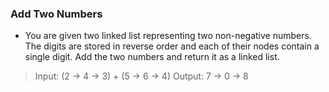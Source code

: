 ### Add Two Numbers

*   You are given two linked list representing two non-negative numbers. The digits are stored
in reverse order and each of their nodes contain a single digit. Add the two numbers and return
it as a linked list.

>   Input:  (2 -> 4 -> 3) + (5 -> 6 -> 4)
>   Output: 7 -> 0 -> 8
